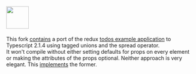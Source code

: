 # <a href='http://redux.js.org'><img src='https://camo.githubusercontent.com/f28b5bc7822f1b7bb28a96d8d09e7d79169248fc/687474703a2f2f692e696d6775722e636f6d2f4a65567164514d2e706e67' height='60'></a>

This fork [contains](https://github.com/joost-de-vries/redux/tree/master/examples/todos) a port of the redux [todos example application](http://redux.js.org/docs/basics/UsageWithReact.html) to Typescript 2.1.4 using tagged unions and the spread operator.  
It won't compile without either setting defaults for props on every element or making the attributes of the props optional. Neither approach is very elegant. 
This [implements](https://github.com/joost-de-vries/redux/blob/master/examples/todos/src/components/Footer.tsx#L4) the former.
